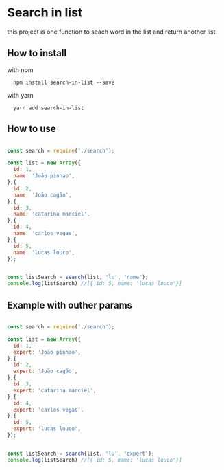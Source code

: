 # Search in list

this project is one function to seach word in the list and return another list.

## How to install

with npm

```
  npm install search-in-list --save
```

with yarn 

```
  yarn add search-in-list
```

## How to use

```js

const search = require('./search');

const list = new Array({
  id: 1,
  name: 'João pinhao',
},{
  id: 2,
  name: 'João cagão',
},{
  id: 3,
  name: 'catarina marciel',
},{
  id: 4,
  name: 'carlos vegas',
},{
  id: 5,
  name: 'lucas louco',
});


const listSearch = search(list, 'lu', 'name');
console.log(listSearch) //[{ id: 5, name: 'lucas louco'}]

```

## Example with outher params

```js

const search = require('./search');

const list = new Array({
  id: 1,
  expert: 'João pinhao',
},{
  id: 2,
  expert: 'João cagão',
},{
  id: 3,
  expert: 'catarina marciel',
},{
  id: 4,
  expert: 'carlos vegas',
},{
  id: 5,
  expert: 'lucas louco',
});


const listSearch = search(list, 'lu', 'expert');
console.log(listSearch) //[{ id: 5, name: 'lucas louco'}]
```

